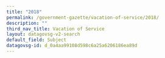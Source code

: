 ```yaml
---
title: "2018"
permalink: /government-gazette/vacation-of-service/2018/
description: ""
third_nav_title: Vacation of Service
layout: datagovsg-v2-search
default_field: Subject
datagovsg-id: d_0a4aa99108d598c6a25a6206186ea89d
---
```

